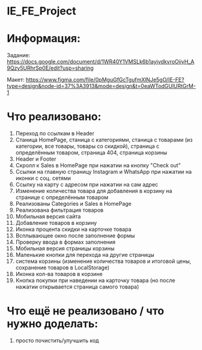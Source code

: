 # IE_FE_Project

# Информация:
Задание: https://docs.google.com/document/d/1WR40Y1VMSLk6b1ayjvdkvroOiiyH_A9Qzy5URhrSp0E/edit?usp=sharing

Макет: https://www.figma.com/file/0pMguGfGcTgufmXlNJe5gO/IE-FE?type=design&node-id=37%3A3913&mode=design&t=0eaWTodGUlURtGrM-1

# Что реализовано:
1) Переход по ссылкам в Header
2) Станица HomePage, станица с категориями, станица с товарами (из категории, все товары, товары со скидкой), страница с определённым товаром, страница 404, страница корзины
3) Header и Footer
4) Скролл к Sales в HomePage при нажатии на кнопку "Check out"
5) Ссылки на главную страницу Instagram и WhatsApp при нажатии на иконки с соц. сетями
6) Ссылку на карту с адресом при нажатии на сам адрес
7) Изменение количества товара для добавления в корзину на странице с определённым товаром
8) Реализованы Categories и Sales в HomePage
9) Реализована фильтрация товаров
10) Мобильная версия сайта
11) Добавление товаров в корзину
12) Иконка процента скидки на карточке товара
13) Всплывающее окно после заполнение формы
14) Проверку ввода в формах заполнения
15) Мобильная версия страницы корзины
16) Маленькие кнопки для перехода на другие страницы
17) система корзины (изменение количества товаров и итоговой цены, сохранение товаров в LocalStorage)
18) Иконка кол-ва товаров в корзине
19) Кнопка покупки при наведении на карточку товара (но после нажатии открывается страница самого товара)

# Что ещё не реализовано / что нужно доделать:
1) просто почистить/улучшить код 
